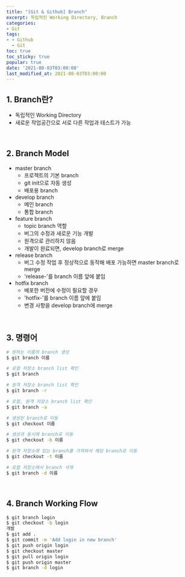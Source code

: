 ```yaml
---
title: "[Git & Github] Branch"
excerpt: 독립적인 Working Directory, Branch
categories:
- Git
tags:
- - Github
  - Git
toc: true
toc_sticky: true
popular: true
date: '2021-08-03T03:00:00'
last_modified_at: 2021-08-03T03:00:00
---
```


## 1. Branch란?

- 독립적인 Working Directory
- 새로운 작업공간으로 서로 다른 작업과 테스트가 가능


<br>

## 2. Branch Model

- master branch
    - 프로젝트의 기본 branch
    - git init으로 자동 생성
    - 배포용 branch
- develop branch
    - 메인 branch
    - 통합 branch
- feature branch
    - topic branch 역할
    - 버그의 수정과 새로운 기능 개발
    - 원격으로 관리하지 않음
    - 개발이 완료되면, develop branch로 merge
- release branch
    - 버그 수정 작업 후 정상적으로 동작해 배포 가능하면 master branch로 merge
    - 'release-'를 branch 이름 앞에 붙임
- hotfix branch
    - 배포한 버전에 수정이 필요할 경우
    - 'hotfix-'를 branch 이름 앞에 붙임
    - 변경 사항을 develop branch에 merge


<br>

## 3. 명령어

```bash
# 원하는 이름의 branch 생성
$ git branch 이름

# 로컬 저장소 branch list 확인
$ git branch

# 원격 저장소 branch list 확인
$ git branch -r

# 로컬, 원격 저장소 branch list 확인
$ git branch -a

# 생성된 branch로 이동
$ git checkout 이름

# 생성과 동시에 branch로 이동
$ git checkout -b 이름

# 원격 저장소에 있는 branch를 가져와서 해당 branch로 이동
$ git checkout -t 이름

# 로컬 저장소에서 branch 삭제
$ git branch -d 이름
```


<br>

## 4. Branch Working Flow

```bash
$ git branch login
$ git checkout -b login
개발
$ git add .
$ git commit -m 'Add login in new branch'
$ git push origin login
$ git checkout master
$ git pull origin login
$ git push origin master
$ git branch -d login
```
